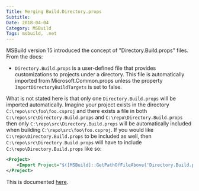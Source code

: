 ```yaml
---
Title: Merging Build.Directory.props
Subtitle: 
Date: 2018-04-04
Category: MSBuild
Tags: msbuild, .net
---
```


MSBuild version 15 introduced the concept of "Directory.Build.props" files. From the docs:

- `Directory.Build.props` is a user-defined file that provides customizations to projects under a directory. This
   file is automatically imported from Microsoft.Common.props unless the property `ImportDirectoryBuildTargets` is
   set to false.

What is not stated here is that only one `Directory.Build.props` will be imported automatically. Imagine your project
exists in the directory `C:\repo\src\foo\foo.csproj` and there exists a file in both `C:\repo\src\Directory.Build.props` and
`C:\repo\Directory.Build.props` then only `C:\repo\src\Directory.Build.props` will be automatically included when building
`C:\repo\src\foo\foo.csproj`. If you would like `C:\repo\Directory.Build.props` to be included as well, then 
`C:\repo\src\Directory.Build.props` will have to include `C:\repo\Directory.Build.props` like so:

```xml
<Project>
    <Import Project="$([MSBuild]::GetPathOfFileAbove('Directory.Build.props', '$(MSBuildThisFileDirectory)../'))" />
</Project>
```

This is documented [here](https://docs.microsoft.com/en-us/visualstudio/msbuild/customize-your-build#use-case-multi-level-merging).